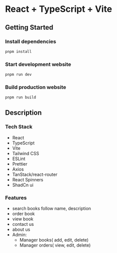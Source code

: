 # React + TypeScript + Vite

## Getting Started

### Install dependencies

```bash
pnpm install
```

### Start development website

```bash
pnpm run dev
```

### Build production website

```bash
pnpm run build
```

## Description

### Tech Stack

- React
- TypeScript
- Vite
- Tailwind CSS
- ESLint
- Prettier
- Axios
- TanStack/react-router
- React Spinners
- ShadCn ui

### Features

- search books follow name, description
- order book
- view book
- contact us
- about us
- Admin:
  - Manager books( add, edit, delete)
  - Manager orders( view, edit, delete)
